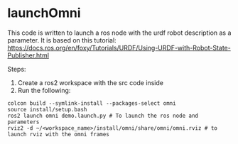 # launchOmni
This code is written to launch a ros node with the urdf robot description as a parameter. It is based on this tutorial: https://docs.ros.org/en/foxy/Tutorials/URDF/Using-URDF-with-Robot-State-Publisher.html

Steps: 

1. Create a ros2 workspace with the src code inside
2. Run the following: 

```
colcon build --symlink-install --packages-select omni 
source install/setup.bash
ros2 launch omni demo.launch.py # To launch the ros node and parameters
rviz2 -d ~/<workspace_name>/install/omni/share/omni/omni.rviz # to launch rviz with the omni frames

```


